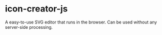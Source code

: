 # icon-creator-js

A easy-to-use SVG editor that runs in the browser. Can be used without any server-side processing.
